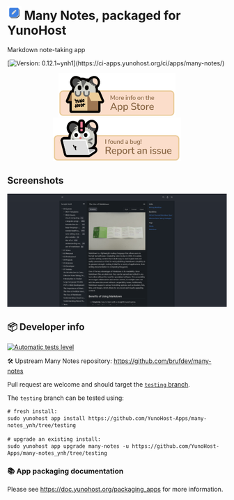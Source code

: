 <!--
N.B.: This README was automatically generated by <https://github.com/YunoHost/apps_tools/blob/main/readme_generator>
It shall NOT be edited by hand.
-->

<h1>
  <img src="https://raw.githubusercontent.com/YunoHost/apps/main/logos/many-notes.png" width="32px" alt="Logo of Many Notes">
  Many Notes, packaged for YunoHost
</h1>

Markdown note-taking app

[![Version: 0.12.1~ynh1](https://img.shields.io/badge/Version-0.12.1~ynh1-rgb(18,138,11)?style=for-the-badge)](https://ci-apps.yunohost.org/ci/apps/many-notes/)

<div align="center">
<a href="https://apps.yunohost.org/app/many-notes"><img height="100px" src="https://github.com/YunoHost/yunohost-artwork/raw/refs/heads/main/badges/neopossum-badges/badge_more_info_on_the_appstore.svg"/></a>
<a href="https://github.com/YunoHost-Apps/many-notes_ynh/issues"><img height="100px" src="https://github.com/YunoHost/yunohost-artwork/raw/refs/heads/main/badges/neopossum-badges/badge_report_an_issue.svg"/></a>
</div>


## Screenshots
![Screenshot of Many Notes](./doc/screenshots/screenshot.png)

## 📦 Developer info

[![Automatic tests level](https://apps.yunohost.org/badge/cilevel/many-notes)](https://ci-apps.yunohost.org/ci/apps/many-notes/)

🛠️ Upstream Many Notes repository: <https://github.com/brufdev/many-notes>

Pull request are welcome and should target the [`testing` branch](https://github.com/YunoHost-Apps/many-notes_ynh/tree/testing).

The `testing` branch can be tested using:
```
# fresh install:
sudo yunohost app install https://github.com/YunoHost-Apps/many-notes_ynh/tree/testing

# upgrade an existing install:
sudo yunohost app upgrade many-notes -u https://github.com/YunoHost-Apps/many-notes_ynh/tree/testing
```

### 📚 App packaging documentation

Please see <https://doc.yunohost.org/packaging_apps> for more information.